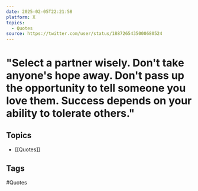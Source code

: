 ```yaml
---
date: 2025-02-05T22:21:58
platform: X
topics:
  - Quotes
source: https://twitter.com/user/status/1887265435000680524
---
```

# "Select a partner wisely. Don't take anyone's hope away. Don't pass up the opportunity to tell someone you love them. Success depends on your ability to tolerate others."

## Topics
- [[Quotes]]

## Tags
#Quotes
